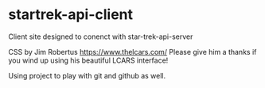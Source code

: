 # startrek-api-client
Client site designed to conenct with star-trek-api-server

CSS by Jim Robertus https://www.thelcars.com/
Please give him a thanks if you wind up using his beautiful LCARS interface!

Using project to play with git and github as well.